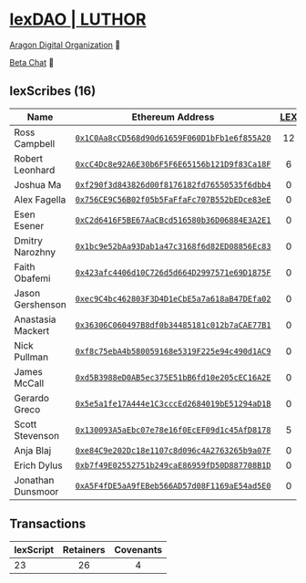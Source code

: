 # [lexDAO | LUTHOR](https://mainnet.aragon.org/#/lexdao/0x97103fda00a2b47eac669568063c00e65866a633/)

[Aragon Digital Organization](https://mainnet.aragon.org/#/lexdao/0xc191dc522672e10441bb9ee7c58946e9a8ebe4c0/) 🦅

[Beta Chat](http://13.59.183.200:3000/home) 💬

## lexScribes (16)
| Name | Ethereum Address | [LEX](https://etherscan.io/token/0x8CEDe32BbbCe5854992e151Fe215f2887E522553) | 
|----------|:-------------:|:-------------:| 
| Ross Campbell | [`0x1C0Aa8cCD568d90d61659F060D1bFb1e6f855A20`](https://etherscan.io/address/0x1c0aa8ccd568d90d61659f060d1bfb1e6f855a20) | 12 | 
| Robert Leonhard | [`0xcC4Dc8e92A6E30b6F5F6E65156b121D9f83Ca18F`](https://etherscan.io/address/0xcc4dc8e92a6e30b6f5f6e65156b121d9f83ca18f) | 6 | 
| Joshua Ma | [`0xf290f3d843826d00f8176182fd76550535f6dbb4`](https://etherscan.io/address/0xf290f3d843826d00f8176182fd76550535f6dbb4) | 0 | 
| Alex Fagella | [`0x756CE9C56B02f05b5FaFfaFc707B552bEDce83eE`](https://etherscan.io/address/0x756ce9c56b02f05b5faffafc707b552bedce83ee) | 0 | 
| Esen Esener | [`0xC2d6416F5BE67AaCBcd516580b36D06884E3A2E1`](https://etherscan.io/address/0xC2d6416F5BE67AaCBcd516580b36D06884E3A2E1) | 0 | 
| Dmitry Narozhny | [`0x1bc9e52bAa93Dab1a47c3168f6d82ED08856Ec83`](https://etherscan.io/address/0x1bc9e52bAa93Dab1a47c3168f6d82ED08856Ec83) | 0 |
| Faith Obafemi | [`0x423afc4406d10C726d5d664D2997571e69D1875F`](https://etherscan.io/address/0x423afc4406d10C726d5d664D2997571e69D1875F) | 0 |
| Jason Gershenson | [`0xec9C4bc462803F3D4D1eCbE5a7a618aB47DEfa02`](https://etherscan.io/address/0xec9C4bc462803F3D4D1eCbE5a7a618aB47DEfa02) | 0 |
| Anastasia Mackert | [`0x36306C060497B8df0b34485181c012b7aCAE77B1`](https://etherscan.io/address/0x36306C060497B8df0b34485181c012b7aCAE77B1) | 0 |
| Nick Pullman | [`0xf8c75ebA4b580059168e5319F225e94c490d1AC9`](https://etherscan.io/address/0xf8c75ebA4b580059168e5319F225e94c490d1AC9) | 0 |
| James McCall | [`0xd5B3988eD0AB5ec375E51bB6fd10e205cEC16A2E`](https://etherscan.io/address/0xd5B3988eD0AB5ec375E51bB6fd10e205cEC16A2E) | 0 |
| Gerardo Greco | [`0x5e5a1fe17A444e1C3cccEd2684019bE51294aD1B`](https://etherscan.io/address/0x5e5a1fe17A444e1C3cccEd2684019bE51294aD1B) | 0 |
| Scott Stevenson | [`0x130093A5aEbc07e78e16f0EcEF09d1c45AfD8178`](https://etherscan.io/address/0x130093A5aEbc07e78e16f0EcEF09d1c45AfD8178) | 5 |
| Anja Blaj | [`0xe84C9e202Dc18e1107c8d096c4A2763265b9a07F`](https://etherscan.io/address/0xe84C9e202Dc18e1107c8d096c4A2763265b9a07F) | 0 |
| Erich Dylus | [`0xb7f49E02552751b249caE86959fD50D887708B1D`](https://etherscan.io/address/0xb7f49E02552751b249caE86959fD50D887708B1D) | 0 |
| Jonathan Dunsmoor | [`0xA5F4fDE5aA9fEBeb566AD57d08F1169aE54ad5E0`](https://etherscan.io/address/0xA5F4fDE5aA9fEBeb566AD57d08F1169aE54ad5E0) | 0 |

## Transactions

| lexScript | Retainers | Covenants | 
|----------|:-------------:|:-------------:| 
| 23 | 26 | 4 |
